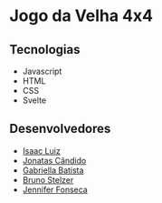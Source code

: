 # Jogo da Velha 4x4

## Tecnologias
- Javascript
- HTML
- CSS
- Svelte

## Desenvolvedores

- <a href="https://github.com/IsaacLuiz88"> Isaac Luiz </a>
- <a href="https://github.com/Jonatas2021"> Jonatas Cândido</a>
- <a href="https://github.com/gabriellaBatista"> Gabriella Batista </a>
- <a href="https://github.com/BrunoSTZ"> Bruno Stelzer</a>
- <a href="https://https://github.com/jenni101101"> Jennifer Fonseca</a>
